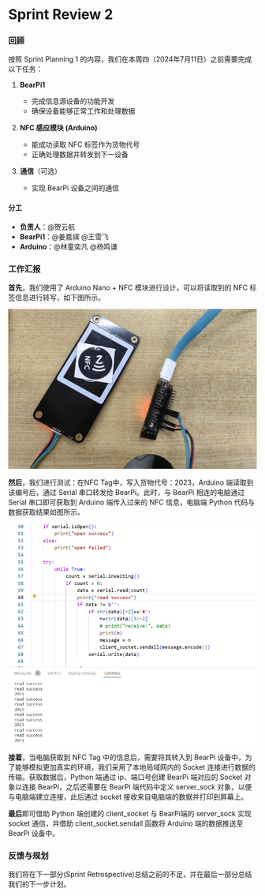 # Sprint Review 2

### 回顾

按照 Sprint Planning 1 的内容，我们在本周四（2024年7月11日）之前需要完成以下任务：

1. **BearPi1**
   - 完成信息源设备的功能开发
   - 确保设备能够正常工作和处理数据

2. **NFC 感应模块 (Arduino)**
   - 能成功读取 NFC 标签作为货物代号
   - 正确处理数据并转发到下一设备

3. **通信**（可选）
   - 实现 BearPi 设备之间的通信

#### 分工

- **负责人**：@贺云航
- **BearPi1**：@姜嘉祺 @王雪飞
- **Arduino**：@林童奕凡 @杨鸣谦

### 工作汇报

**首先**，我们使用了 Arduino Nano + NFC 模块进行设计，可以将读取到的 NFC 标签信息进行转写，如下图所示。

![Arduino NFC](/project_management/images/2_1_Arduino.png)

**然后**，我们进行测试：在NFC Tag中，写入货物代号：2023，Arduino 端读取到该编号后，通过 Serial 串口转发给 BearPi。此时，与 BearPi 相连的电脑通过 Serial 串口即可获取到 Arduino 端传入过来的 NFC 信息，电脑端 Python 代码与数据获取结果如图所示。

![Arduino Data](/project_management/images/2_2_ArdData.png)

**接着**，当电脑获取到 NFC Tag 中的信息后，需要将其转入到 BearPi 设备中，为了能够模拟更加真实的环境，我们采用了本地局域网内的 Socket 连接进行数据的传输。获取数据后，Python 端通过 ip、端口号创建 BearPi 端对应的 Socket 对象以连接 BearPi，之后还需要在 BearPi 端代码中定义 server_sock 对象，以便与电脑端建立连接，此后通过 socket 接收来自电脑端的数据并打印到屏幕上。

**最后**即可借助 Python 端创建的 client_socket 与 BearPi端的 server_sock 实现 socket 通信，并借助 client_socket.sendall 函数将 Arduino 端的数据推送至 BearPi 设备中。

### 反馈与规划

我们将在下一部分(Sprint Retrospective)总结之前的不足，并在最后一部分总结我们的下一步计划。

